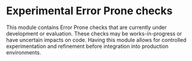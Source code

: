 # Experimental Error Prone checks

This module contains Error Prone checks that are currently under development or
evaluation. These checks may be works-in-progress or have uncertain impacts on
code. Having this module allows for controlled experimentation and refinement
before integration into production environments.
